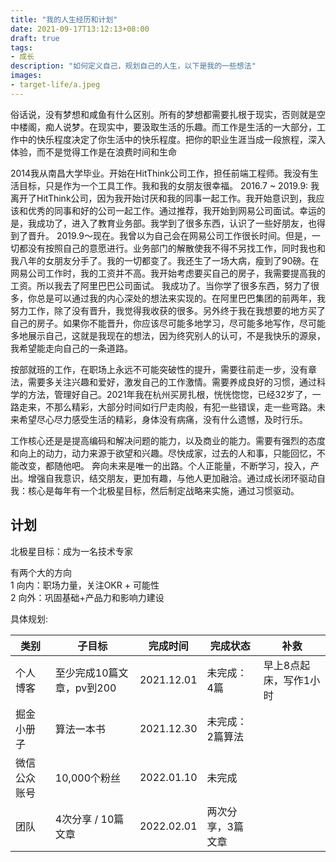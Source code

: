 ```yaml
---
title: "我的人生经历和计划"
date: 2021-09-17T13:12:13+08:00
draft: true
tags:
- 成长
description: "如何定义自己，规划自己的人生，以下是我的一些想法"
images:
- target-life/a.jpeg
---
```


俗话说，没有梦想和咸鱼有什么区别。所有的梦想都需要扎根于现实，否则就是空中楼阁，痴人说梦。在现实中，要汲取生活的乐趣。而工作是生活的一大部分，工作中的快乐程度决定了你生活中的快乐程度。把你的职业生涯当成一段旅程，深入体验，而不是觉得工作是在浪费时间和生命

2014我从南昌大学毕业。开始在HitThink公司工作，担任前端工程师。我没有生活目标，只是作为一个工具工作。我和我的女朋友很幸福。
2016.7 ~ 2019.9: 我离开了HitThink公司，因为我开始讨厌和我的同事一起工作。我开始意识到，我应该和优秀的同事和好的公司一起工作。通过推荐，我开始到网易公司面试。幸运的是，我成功了，进入了教育业务部。我学到了很多东西，认识了一些好朋友，也得到了晋升。
2019.9～现在。我曾以为自己会在网易公司工作很长时间。但是，一切都没有按照自己的意愿进行。业务部门的解散使我不得不另找工作，同时我也和我八年的女朋友分手了。我的一切都变了。我还生了一场大病，瘦到了90磅。在网易公司工作时，我的工资并不高。我开始考虑要买自己的房子，我需要提高我的工资。所以我去了阿里巴巴公司面试。 我成功了。当你学了很多东西，努力了很多，你总是可以通过我的内心深处的想法来实现的。在阿里巴巴集团的前两年，我努力工作，除了没有晋升，我觉得我收获的很多。另外终于我在我想要的地方买了自己的房子。如果你不能晋升，你应该尽可能多地学习，尽可能多地写作，尽可能多地展示自己，这就是我现在的想法，因为终究别人的认可，不是我快乐的源泉，我希望能走向自己的一条道路。

按部就班的工作，在职场上永远不可能突破性的提升，需要往前走一步，没有章法，需要多关注兴趣和爱好，激发自己的工作激情。需要养成良好的习惯，通过科学的方法，管理好自己。2021年我在杭州买房扎根，恍恍惚惚，已经32岁了，一路走来，不那么精彩，大部分时间如行尸走肉般，有犯一些错误，走一些弯路。未来希望尽心尽力感受生活的精彩，身体没有病痛，没有什么遗憾，及时行乐。

工作核心还是是提高编码和解决问题的能力，以及商业的能力。需要有强烈的态度和向上的动力，动力来源于欲望和兴趣。尽快成家，过去的人和事，只能回忆，不能改变，都随他吧。 奔向未来是唯一的出路。个人正能量，不断学习，投入，产出。增强自我意识，结交朋友，更加有趣，与他人更加融洽。通过成长闭环驱动自我：核心是每年有一个北极星目标，然后制定战略来实施，通过习惯驱动。

## 计划

北极星目标：成为一名技术专家

有两个大的方向  
1 向内：职场力量，关注OKR + 可能性  
2 向外：巩固基础+产品力和影响力建设

具体规划:

类别|子目标|完成时间 | 完成状态 | 补救
---------|----------|---------|---------|---------
 个人博客 | 至少完成10篇文章，pv到200 | 2021.12.01 | 未完成： 4篇 | 早上8点起床，写作1小时
 掘金小册子 | 算法一本书 | 2021.12.30 | 未完成： 2篇算法
 微信公众账号 | 10,000个粉丝 | 2022.01.10 | 未完成
 团队 | 4次分享 / 10篇文章 | 2022.02.01 | 两次分享，3篇文章
